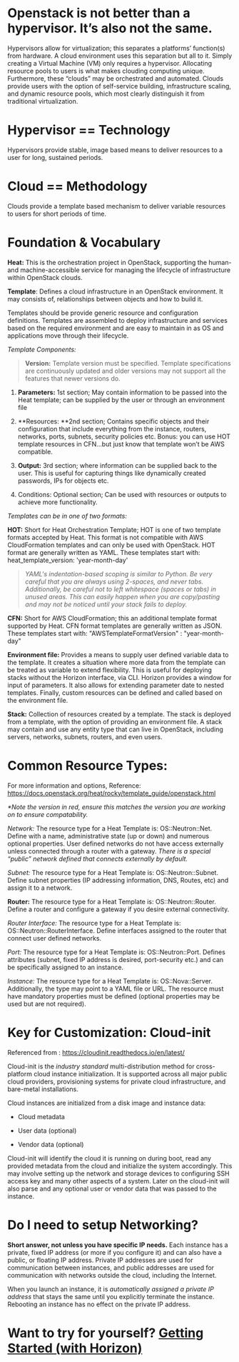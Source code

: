 Openstack is not better than a hypervisor. It’s also not the same.
==================================================================

Hypervisors allow for virtualization; this separates a platforms’ function(s)
from hardware. A cloud environment uses this separation but all to it. Simply
creating a Virtual Machine (VM) only requires a hypervisor. Allocating resource
pools to users is what makes clouding computing unique. Furthermore, these
“clouds” may be orchestrated and automated. Clouds provide users with the option
of self-service building, infrastructure scaling, and dynamic resource pools,
which most clearly distinguish it from traditional virtualization.

Hypervisor == Technology
========================

Hypervisors provide stable, image based means to deliver resources to a user for
long, sustained periods.

Cloud == Methodology
====================

Clouds provide a template based mechanism to deliver variable resources to users
for short periods of time.

Foundation & Vocabulary
=======================

**Heat:** This is the orchestration project in OpenStack, supporting the human-
and machine-accessible service for managing the lifecycle of infrastructure
within OpenStack clouds.

**Template**: Defines a cloud infrastructure in an OpenStack environment. It may
consists of, relationships between objects and how to build it.

Templates should be provide generic resource and configuration definitions.
Templates are assembled to deploy infrastructure and services based on the
required environment and are easy to maintain in as OS and applications move
through their lifecycle.

*Template Components:*

>   **Version:** Template version must be specified. Template specifications are
>   continuously updated and older versions may not support all the features
>   that newer versions do.

1.  **Parameters:** 1st section; May contain information to be passed into the
    Heat template; can be supplied by the user or through an environment file

2.  **Resources: **2nd section; Contains specific objects and their
    configuration that include everything from the instance, routers, networks,
    ports, subnets, security policies etc. Bonus: you can use HOT template
    resources in CFN…but just know that template won’t be AWS compatible.

3.  **Output:** 3rd section; where information can be supplied back to the user.
    This is useful for capturing things like dynamically created passwords, IPs
    for objects etc.

4.  Conditions: Optional section; Can be used with resources or outputs to
    achieve more functionality.

*Templates can be in one of two formats:*

**HOT:** Short for Heat Orchestration Template; HOT is one of two template
formats accepted by Heat. This format is not compatible with AWS CloudFormation
templates and can only be used with OpenStack. HOT format are generally written
as YAML. These templates start with: heat_template_version: 'year-month-day'

>   *YAML's indentation-based scoping is similar to Python. Be very careful that
>   you are always using 2-spaces, and never tabs. Additionally, be careful not
>   to left whitespace (spaces or tabs) in unused areas. This can easily happen
>   when you are copy/pasting and may not be noticed until your stack fails to
>   deploy.*

**CFN:** Short for AWS CloudFormation; this an additional template format
supported by Heat. CFN format templates are generally written as JSON. These
templates start with: "AWSTemplateFormatVersion" : "year-month-day"

**Environment file:** Provides a means to supply user defined variable data to
the template. It creates a situation where more data from the template can be
treated as variable to extend flexibility. This is useful for deploying stacks
without the Horizon interface, via CLI. Horizon provides a window for input of
parameters. It also allows for extending parameter date to nested templates.
Finally, custom resources can be defined and called based on the environment
file.

**Stack:** Collection of resources created by a template. The stack is deployed
from a template, with the option of providing an environment file. A stack may
contain and use any entity type that can live in OpenStack, including servers,
networks, subnets, routers, and even users.

Common Resource Types:
======================

For more information and options, Reference:
<https://docs.openstack.org/heat/rocky/template_guide/openstack.html>

*\*Note the version in red, ensure this matches the version you are working on
to ensure compatability.*

*Network:* The resource type for a Heat Template is: OS::Neutron::Net. Define
with a name, administrative state (up or down) and numerous optional properties.
User defined networks do not have access externally unless connected through a
router with a gateway. *There is a special “public” network defined that
connects externally by default.*

*Subnet:* The resource type for a Heat Template is: OS::Neutron::Subnet. Define
subnet properties (IP addressing information, DNS, Routes, etc) and assign it to
a network.

**Router:** The resource type for a Heat Template is: OS::Neutron::Router.
Define a router and configure a gateway if you desire external connectivity.

*Router Interface:* The resource type for a Heat Template is:
OS::Neutron::RouterInterface. Define interfaces assigned to the router that
connect user defined networks.

*Port:* The resource type for a Heat Template is: OS::Neutron::Port. Defines
attributes (subnet, fixed IP address is desired, port-security etc.) and can be
specifically assigned to an instance.

*Instance:* The resource type for a Heat Template is: OS::Nova::Server.
Additionally, the type may point to a YAML file or URL. The resource must have
mandatory properties must be defined (optional properties may be used but are
not required).

Key for Customization: Cloud-init
=================================

Referenced from : <https://cloudinit.readthedocs.io/en/latest/>

Cloud-init is the *industry standard* multi-distribution method for
cross-platform cloud instance initialization. It is supported across all major
public cloud providers, provisioning systems for private cloud infrastructure,
and bare-metal installations.

Cloud instances are initialized from a disk image and instance data:

-   Cloud metadata

-   User data (optional)

-   Vendor data (optional)

Cloud-init will identify the cloud it is running on during boot, read any
provided metadata from the cloud and initialize the system accordingly. This may
involve setting up the network and storage devices to configuring SSH access key
and many other aspects of a system. Later on the cloud-init will also parse and
any optional user or vendor data that was passed to the instance.

Do I need to setup Networking?
==============================

**Short answer, not unless you have specific IP needs.** Each instance has a
private, fixed IP address (or more if you configure it) and can also have a
public, or floating IP address. Private IP addresses are used for communication
between instances, and public addresses are used for communication with networks
outside the cloud, including the Internet.

When you launch an instance, it is *automatically assigned a private IP address*
that stays the same until you explicitly terminate the instance. Rebooting an
instance has no effect on the private IP address.

Want to try for yourself? [Getting Started (with Horizon)](GETTING_STARTED.md)
==============================================================================
